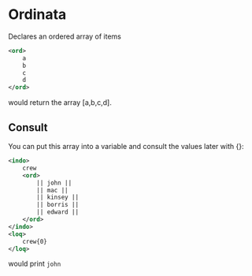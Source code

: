 # Ordinata

Declares an ordered array of items
```xml
<ord>
	a
	b
	c
	d
</ord>
```
would return the array [a,b,c,d].  
## Consult
You can put this array into a variable and consult the values later with {}:
```xml
<indo>
	crew
	<ord>
		|| john ||
		|| mac ||
		|| kinsey ||
		|| borris ||
		|| edward ||
	</ord>
</indo>
<loq>
	crew{0}
</loq>
```
would print ` john `
